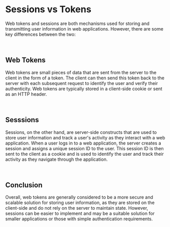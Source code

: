 # Sessions vs Tokens

Web tokens and sessions are both mechanisms used for storing and transmitting user information in web applications. However, there are some key differences between the two:

<br>

## Web Tokens

Web tokens are small pieces of data that are sent from the server to the client in the form of a token. The client can then send this token back to the server with each subsequent request to identify the user and verify their authenticity. Web tokens are typically stored in a client-side cookie or sent as an HTTP header.

<br>

## Sesssions

Sessions, on the other hand, are server-side constructs that are used to store user information and track a user's activity as they interact with a web application. When a user logs in to a web application, the server creates a session and assigns a unique session ID to the user. This session ID is then sent to the client as a cookie and is used to identify the user and track their activity as they navigate through the application.

<br>

## Conclusion

Overall, web tokens are generally considered to be a more secure and scalable solution for storing user information, as they are stored on the client-side and do not rely on the server to maintain state. However, sessions can be easier to implement and may be a suitable solution for smaller applications or those with simple authentication requirements.